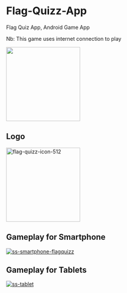 # Flag-Quizz-App
Flag Quiz App, Android Game App
<p color="red">Nb: This game uses internet connection to play</p>

<a href="https://play.google.com/store/apps/details?id=com.keecoding.flagquizz"><img src="https://play.google.com/intl/id/badges/static/images/badges/en_badge_web_generic.png" width="200"/></a>

## Logo
<a href="https://imgbb.com/"><img src="https://i.ibb.co/2dXZqN4/flag-quizz-icon-512.png" alt="flag-quizz-icon-512" border="0" width="200"></a>

## Gameplay for Smartphone
<a href="https://ibb.co/yqBf6hD"><img src="https://i.ibb.co/Xtk27y9/ss-smartphone-flagquizz.png" alt="ss-smartphone-flagquizz" border="0"></a>

## Gameplay for Tablets
<a href="https://ibb.co/F36XL7w"><img src="https://i.ibb.co/sRjCd3w/ss-tablet.png" alt="ss-tablet" border="0"></a>
